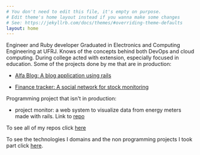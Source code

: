 ```yaml
---
# You don't need to edit this file, it's empty on purpose.
# Edit theme's home layout instead if you wanna make some changes
# See: https://jekyllrb.com/docs/themes/#overriding-theme-defaults
layout: home
---
```


Engineer and Ruby developer Graduated in Electronics and Computing Engineering at UFRJ.
Knows of the concepts behind both DevOps and cloud computing.
During college acted with extension, especially focused in education.
Some of the projects done by me that are in production:

- <a href= "https://alfa-blog-rpmx.herokuapp.com"> Alfa Blog: A blog application using rails </a>

- <a href = "https://finance-tracker-rpmx.herokuapp.com"> Finance tracker: A social network for stock monitoring</a>

Programming project that isn't in production:

- project monitor: a web system to visualize data from energy meters made with rails. Link to <a href= "https://github.com/RafaelPrallon/rails_pf_sqlite"> repo </a>

To see all of my repos click <a href= "https://github.com/RafaelPrallon"> here </a>

To see the technologies I domains and the non programming projects 
 I took part click <a href="/about">here</a>.